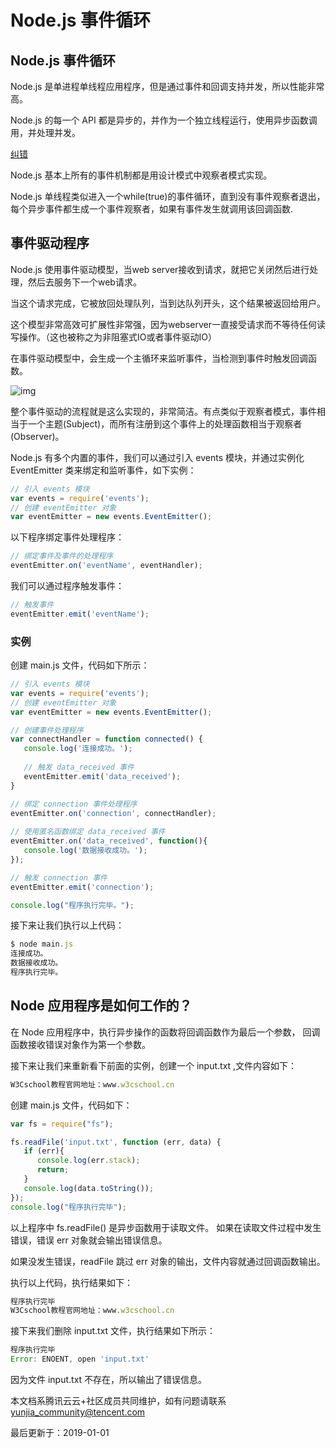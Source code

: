 # Node.js 事件循环

## Node.js 事件循环

Node.js 是单进程单线程应用程序，但是通过事件和回调支持并发，所以性能非常高。

Node.js 的每一个 API 都是异步的，并作为一个独立线程运行，使用异步函数调用，并处理并发。

[纠错](javascript:;)

Node.js 基本上所有的事件机制都是用设计模式中观察者模式实现。

Node.js 单线程类似进入一个while(true)的事件循环，直到没有事件观察者退出，每个异步事件都生成一个事件观察者，如果有事件发生就调用该回调函数.

## 事件驱动程序

Node.js 使用事件驱动模型，当web server接收到请求，就把它关闭然后进行处理，然后去服务下一个web请求。

当这个请求完成，它被放回处理队列，当到达队列开头，这个结果被返回给用户。

这个模型非常高效可扩展性非常强，因为webserver一直接受请求而不等待任何读写操作。（这也被称之为非阻塞式IO或者事件驱动IO）

在事件驱动模型中，会生成一个主循环来监听事件，当检测到事件时触发回调函数。

![img](https://ask.qcloudimg.com/http-save/devdocs/wcm93x502p.jpeg)

整个事件驱动的流程就是这么实现的，非常简洁。有点类似于观察者模式，事件相当于一个主题(Subject)，而所有注册到这个事件上的处理函数相当于观察者(Observer)。

Node.js 有多个内置的事件，我们可以通过引入 events 模块，并通过实例化 EventEmitter 类来绑定和监听事件，如下实例：

```js
// 引入 events 模块
var events = require('events');
// 创建 eventEmitter 对象
var eventEmitter = new events.EventEmitter();
```

以下程序绑定事件处理程序：

```js
// 绑定事件及事件的处理程序
eventEmitter.on('eventName', eventHandler);
```

我们可以通过程序触发事件：

```js
// 触发事件
eventEmitter.emit('eventName');
```

### 实例

创建 main.js 文件，代码如下所示：

```js
// 引入 events 模块
var events = require('events');
// 创建 eventEmitter 对象
var eventEmitter = new events.EventEmitter();

// 创建事件处理程序
var connectHandler = function connected() {
   console.log('连接成功。');
  
   // 触发 data_received 事件 
   eventEmitter.emit('data_received');
}

// 绑定 connection 事件处理程序
eventEmitter.on('connection', connectHandler);
 
// 使用匿名函数绑定 data_received 事件
eventEmitter.on('data_received', function(){
   console.log('数据接收成功。');
});

// 触发 connection 事件 
eventEmitter.emit('connection');

console.log("程序执行完毕。");
```

接下来让我们执行以上代码：

```js
$ node main.js
连接成功。
数据接收成功。
程序执行完毕。
```

## Node 应用程序是如何工作的？

在 Node 应用程序中，执行异步操作的函数将回调函数作为最后一个参数， 回调函数接收错误对象作为第一个参数。

接下来让我们来重新看下前面的实例，创建一个 input.txt ,文件内容如下：

```js
W3Cschool教程官网地址：www.w3cschool.cn
```

创建 main.js 文件，代码如下：

```js
var fs = require("fs");

fs.readFile('input.txt', function (err, data) {
   if (err){
      console.log(err.stack);
      return;
   }
   console.log(data.toString());
});
console.log("程序执行完毕");
```

以上程序中 fs.readFile() 是异步函数用于读取文件。 如果在读取文件过程中发生错误，错误 err 对象就会输出错误信息。

如果没发生错误，readFile 跳过 err 对象的输出，文件内容就通过回调函数输出。

执行以上代码，执行结果如下：

```js
程序执行完毕
W3Cschool教程官网地址：www.w3cschool.cn
```

接下来我们删除 input.txt 文件，执行结果如下所示：

```js
程序执行完毕
Error: ENOENT, open 'input.txt'
```

因为文件 input.txt 不存在，所以输出了错误信息。

本文档系腾讯云云+社区成员共同维护，如有问题请联系 yunjia_community@tencent.com

最后更新于：2019-01-01